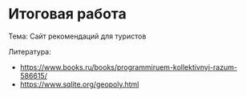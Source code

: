 
# Итоговая работа

Тема: Сайт рекомендаций для туристов

Литература:

* https://www.books.ru/books/programmiruem-kollektivnyi-razum-586615/
* https://www.sqlite.org/geopoly.html

